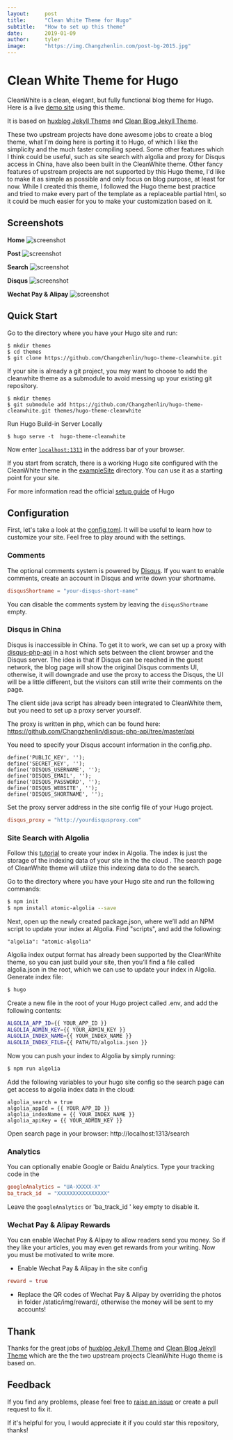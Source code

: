 ```yaml
---
layout:     post
title:      "Clean White Theme for Hugo"
subtitle:   "How to set up this theme"
date:       2019-01-09
author:     tyler
image:      "https://img.Changzhenlin.com/post-bg-2015.jpg"
---
```


# Clean White Theme for Hugo

CleanWhite is a clean, elegant, but fully functional blog theme for Hugo. Here is a live [demo site](https://Changzhenlin.com) using this theme.  

It is based on [huxblog Jekyll Theme](https://github.com/Huxpro/huxpro.github.io)
and [Clean Blog Jekyll Theme](https://github.com/BlackrockDigital/startbootstrap-clean-blog-jekyll).

These two upstream projects have done awesome jobs to create a blog theme, what I'm doing here is porting it to Hugo, of which I like the simplicity and the much faster compiling speed. Some other features which I think could be useful, such as site search with algolia and proxy for Disqus access in China, have also been built in the CleanWhite theme. Other fancy features of upstream projects are not supported by this Hugo theme, I'd like to make it as simple as possible and only focus on blog purpose, at least for now.
While I created this theme, I followed the Hugo theme best practice and tried to make every part of the template as a replaceable partial html, so it could be much easier for you to make your customization based on it.

## Screenshots

**Home**
![screenshot](/img/fullscreenshot.png)

**Post**
![screenshot](/img/post.png)

**Search**
![screenshot](/img/sitesearch.png)

**Disqus**
![screenshot](/img/disqus.png)

**Wechat Pay & Alipay**
![screenshot](/img/rewards.png)

## Quick Start
Go to the directory where you have your Hugo site and run:

```
$ mkdir themes
$ cd themes
$ git clone https://github.com/Changzhenlin/hugo-theme-cleanwhite.git
```

If your site is already a git project, you may want to choose to add the cleanwhite theme as a submodule to avoid messing up your existing git repository.

```
$ mkdir themes
$ git submodule add https://github.com/Changzhenlin/hugo-theme-cleanwhite.git themes/hugo-theme-cleanwhite
```
Run  Hugo Build-in Server Locally

```
$ hugo serve -t  hugo-theme-cleanwhite
```
Now enter [`localhost:1313`](http://localhost:1313) in the address bar of your browser.

If you start from scratch, there is a working Hugo site configured with the CleanWhite theme in the [exampleSite](https://github.com/Changzhenlin/hugo-theme-cleanwhite/tree/master/exampleSite) directory.  You can use it as a starting point for your site.

For more information read the official [setup guide](https://gohugo.io/overview/installing/) of Hugo 

## Configuration
First, let's take a look at the [config.toml](https://github.com/Changzhenlin/hugo-cleanwhite-theme/tree/master/exampleSite/config.toml). It will be useful to learn how to customize your site. Feel free to play around with the settings.

### Comments
The optional comments system is powered by [Disqus](https://disqus.com). If you want to enable comments, create an account in Disqus and write down your shortname.

```toml
disqusShortname = "your-disqus-short-name"
```
You can disable the comments system by leaving the `disqusShortname` empty.

### Disqus in China
Disqus is inaccessible in China. To get it to work, we can set up a proxy with [disqus-php-api](https://github.com/Changzhenlin/disqus-php-api) in a host which sets between the client browser and the Disqus server. The idea is that if Disqus can be reached in the guest network, the blog page will show the original Disqus comments UI, otherwise, it will downgrade and use the proxy to access the Disqus, the UI will be a little different, but the visitors can still write their comments on the page.

The client side java script has already been integrated to CleanWhite them, but you need to set up a proxy server yourself.

The proxy is written in php, which can be found here: https://github.com/Changzhenlin/disqus-php-api/tree/master/api

You need to specify  your Disqus account information in the config.php.
```
define('PUBLIC_KEY', '');
define('SECRET_KEY', '');
define('DISQUS_USERNAME', '');
define('DISQUS_EMAIL', '');
define('DISQUS_PASSWORD', '');
define('DISQUS_WEBSITE', '');
define('DISQUS_SHORTNAME', '');
```
Set the proxy server address in the site config file of your Hugo project.
```toml
disqus_proxy = "http://yourdisqusproxy.com"
```
### Site Search with Algolia
Follow this [tutorial](https://forestry.io/blog/search-with-algolia-in-hugo/#3-create-your-index-in-algolia) to create your index in Algolia. The index is just the storage of the indexing data of your site in the the cloud . The search page of CleanWhite theme will utilize this indexing data to do the search.

Go to the directory where you have your Hugo site and run the following commands:
```bash
$ npm init
$ npm install atomic-algolia --save
```
Next, open up the newly created package.json, where we’ll add an NPM script to update your index at Algolia. Find "scripts", and add the following:
```josn
"algolia": "atomic-algolia"
```
Algolia index output format has already been supported by the CleanWhite theme, so you can just build your site, then you’ll find a file called algolia.json in the root, which we can use to update your index in Algolia.
Generate index file:
```bash
$ hugo
```
Create a new file in the root of your Hugo project called .env, and add the following contents:
```bash
ALGOLIA_APP_ID={{ YOUR_APP_ID }}
ALGOLIA_ADMIN_KEY={{ YOUR_ADMIN_KEY }}
ALGOLIA_INDEX_NAME={{ YOUR_INDEX_NAME }}
ALGOLIA_INDEX_FILE={{ PATH/TO/algolia.json }}
```
Now you can push your index to Algolia by simply running:
```bash
$ npm run algolia
```
Add the following variables to your hugo site config so the search page can get access to algolia index data in the cloud:
 ```
algolia_search = true
algolia_appId = {{ YOUR_APP_ID }}
algolia_indexName = {{ YOUR_INDEX_NAME }}
algolia_apiKey = {{ YOUR_ADMIN_KEY }}
```
Open search page in your browser: http://localhost:1313/search

### Analytics

You can optionally enable Google or Baidu Analytics. Type your tracking code in the 

```toml
googleAnalytics = "UA-XXXXX-X"
ba_track_id  = "XXXXXXXXXXXXXXXX"
```
Leave the `googleAnalytics`  or 'ba_track_id ' key empty to disable it.

### Wechat Pay & Alipay Rewards

You can enable Wechat Pay & Alipay to allow readers send you money. So if they like your articles, you may even get rewards from your writing. Now you must be motivated to write more.

* Enable Wechat Pay & Alipay in the site config
```toml
reward = true
```
* Replace the QR codes of Wechat Pay & Alipay by overriding the photos in folder /static/img/reward/, otherwise the money will be sent to my accounts!


## Thank
Thanks for the great jobs of [huxblog Jekyll Theme](https://github.com/Huxpro/huxpro.github.io) and [Clean Blog Jekyll Theme](https://github.com/BlackrockDigital/startbootstrap-clean-blog-jekyll) which are the the two upstream projects CleanWhite Hugo theme is based on.

## Feedback
If you find any problems, please feel free to [raise an issue](https://github.com/Changzhenlin/hugo-theme-cleanwhite/issues/new) or create a pull request to fix it. 

If it's helpful for you, I would appreciate it if you could star this repository, thanks!

